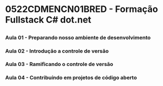 # 0522CDMENCN01BRED - Formação Fullstack C# dot.net

## 

### Aula 01 - Preparando nosso ambiente de desenvolvimento

### Aula 02 - Introdução a controle de versão

### Aula 03 - Ramificando o controle de versão

### Aula 04 - Contribuíndo em projetos de código aberto
